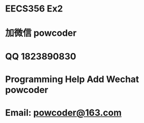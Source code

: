 # EECS356 Ex2
# 加微信 powcoder

# QQ 1823890830

# Programming Help Add Wechat powcoder

# Email: powcoder@163.com

